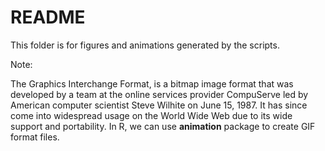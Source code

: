 # README

This folder is for figures and animations generated by the scripts.

Note:

The Graphics Interchange Format, is a bitmap image format that was developed by a team at the online services provider CompuServe led by American computer scientist Steve Wilhite on June 15, 1987. It has since come into widespread usage on the World Wide Web due to its wide support and portability. In R, we can use **animation** package to create GIF format files.
